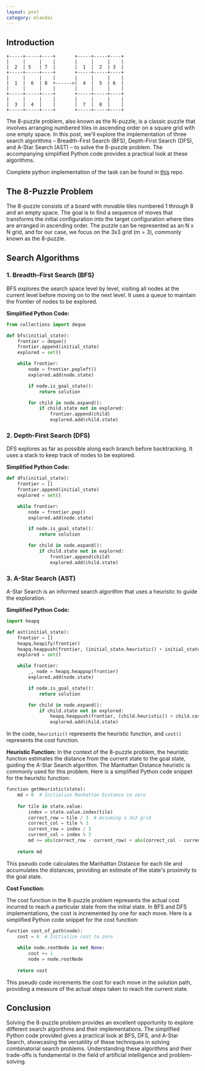 ```yaml
---
layout: post
category: mlandai
---
```


## Introduction

```
+-----+-----+----+       +-----+-----+----+
|     |     |    |       |     |     |    |
|  2  | 5   | 7  |       |  1  |  2  | 3  |
+-----+-----+----+       +-----+-----+----+
|     |     |    |       |     |     |    |
|  1  |  6  | 8  +------>|  4  |  5  | 6  |
|     |     |    |       |     |     |    |
+-----+-----+----+       +-----+-----+----+
|     |     |    |       |     |     |    |
|  3  |  4  |    |       |  7  |  8  |    |
+-----+-----+----+       +-----+-----+----+
```

The 8-puzzle problem, also known as the N-puzzle, is a classic puzzle that involves arranging numbered tiles in ascending order on a square grid with one empty space. In this post, we'll explore the implementation of three search algorithms – Breadth-First Search (BFS), Depth-First Search (DFS), and A-Star Search (AST) – to solve the 8-puzzle problem. The accompanying simplified Python code provides a practical look at these algorithms.

Complete python implementation of the task can be found in [this](https://github.com/sagrd/8-puzzle-solver) repo.

## The 8-Puzzle Problem

The 8-puzzle consists of a board with movable tiles numbered 1 through 8 and an empty space. The goal is to find a sequence of moves that transforms the initial configuration into the target configuration where tiles are arranged in ascending order. The puzzle can be represented as an N x N grid, and for our case, we focus on the 3x3 grid (m = 3), commonly known as the 8-puzzle.

## Search Algorithms

### 1. Breadth-First Search (BFS)

BFS explores the search space level by level, visiting all nodes at the current level before moving on to the next level. It uses a queue to maintain the frontier of nodes to be explored.

**Simplified Python Code:**

```python
from collections import deque

def bfs(initial_state):
    frontier = deque()
    frontier.append(initial_state)
    explored = set()

    while frontier:
        node = frontier.popleft()
        explored.add(node.state)

        if node.is_goal_state():
            return solution

        for child in node.expand():
            if child.state not in explored:
                frontier.append(child)
                explored.add(child.state)
```

### 2. Depth-First Search (DFS)

DFS explores as far as possible along each branch before backtracking. It uses a stack to keep track of nodes to be explored.

**Simplified Python Code:**

```python
def dfs(initial_state):
    frontier = []
    frontier.append(initial_state)
    explored = set()

    while frontier:
        node = frontier.pop()
        explored.add(node.state)

        if node.is_goal_state():
            return solution

        for child in node.expand():
            if child.state not in explored:
                frontier.append(child)
                explored.add(child.state)
```

### 3. A-Star Search (AST)

A-Star Search is an informed search algorithm that uses a heuristic to guide the exploration.

**Simplified Python Code:**

```python
import heapq

def ast(initial_state):
    frontier = []
    heapq.heapify(frontier)
    heapq.heappush(frontier, (initial_state.heuristic() + initial_state.cost(), initial_state))
    explored = set()

    while frontier:
        _, node = heapq.heappop(frontier)
        explored.add(node.state)

        if node.is_goal_state():
            return solution

        for child in node.expand():
            if child.state not in explored:
                heapq.heappush(frontier, (child.heuristic() + child.cost(), child))
                explored.add(child.state)
```

In the code, `heuristic()` represents the heuristic function, and `cost()` represents the cost function.

**Heuristic Function:**
In the context of the 8-puzzle problem, the heuristic function estimates the distance from the current state to the goal state, guiding the A-Star Search algorithm. The Manhattan Distance heuristic is commonly used for this problem. Here is a simplified Python code snippet for the heuristic function:

```python
function getHeuristic(state):
    md = 0  # Initialize Manhattan Distance to zero
    
    for tile in state.value:
        index = state.value.index(tile)
        correct_row = tile / 3  # Assuming a 3x3 grid
        correct_col = tile % 3
        current_row = index / 3
        current_col = index % 3
        md += abs(correct_row - current_row) + abs(correct_col - current_col)
    
    return md
```

This pseudo code calculates the Manhattan Distance for each tile and accumulates the distances, providing an estimate of the state's proximity to the goal state.

**Cost Function:**

The cost function in the 8-puzzle problem represents the actual cost incurred to reach a particular state from the initial state. In BFS and DFS implementations, the cost is incremented by one for each move. Here is a simplified Python code snippet for the cost function:

```python
function cost_of_path(node):
    cost = 0  # Initialize cost to zero
    
    while node.rootNode is not None:
        cost += 1
        node = node.rootNode
    
    return cost
```

This pseudo code increments the cost for each move in the solution path, providing a measure of the actual steps taken to reach the current state. 

## Conclusion

Solving the 8-puzzle problem provides an excellent opportunity to explore different search algorithms and their implementations. The simplified Python code provided gives a practical look at BFS, DFS, and A-Star Search, showcasing the versatility of these techniques in solving combinatorial search problems. Understanding these algorithms and their trade-offs is fundamental in the field of artificial intelligence and problem-solving.